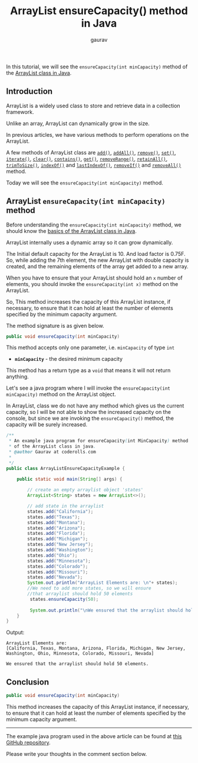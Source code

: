 ﻿---
layout: post  
title: "ArrayList ensureCapacity() method in Java"  
author: gaurav  
categories: [Collections, ArrayList]  

description: "In this short tutorial, we will see the ensureCapacity(int minCapacity) method of the Arraylist class in Java." 

---

In this tutorial, we will see the `ensureCapacity(int minCapacity)` method of the  [ArrayList class in Java](https://coderolls.com/arraylist-in-java/). 

## Introduction  
ArrayList is a widely used class to store and retrieve data in a collection framework.

Unlike an array, ArrayList can dynamically grow in the size.

In previous articles, we have various methods to perform operations on the ArrayList.

A few methods of ArrayList class are [`add()`](https://coderolls.com/add-element-in-arraylist/), [`addAll()`](http://https://coderolls.com/arraylist-addall-method-in-java/), [`remove()`](https://coderolls.com/remove-element-from-arraylist/), [`set()`](https://coderolls.com/change-element-in-arraylist/), [`iterate()`](https://coderolls.com/iterating-the-arraylist-in-java/), [`clear()`](https://coderolls.com/arraylist-clear-method-in-java/),  [`contains()`](https://coderolls.com/arraylist-contains-method), [`get()`](https://coderolls.com/arraylist-get-method), [`removeRange()`](https://coderolls.com/arraylist-removerange-method), [`retainAll()`](https://coderolls.com/arraylist-retainall-method),  [`trimToSize()`](https://coderolls.com/arraylist-trimtosize-method), [`indexOf()`](https://coderolls.com/arraylist-indexof-method) and  [`lastIndexOf()`](https://coderolls.com/arraylist-lastindexof-method),  [`removeIf()`](https://coderolls.com/arraylist-removeIf-method) and   [`removeAll()`](https://coderolls.com/arraylist-removeall-method)  method. 

Today we will see the `ensureCapacity(int minCapacity)` method. 

## ArrayList `ensureCapacity(int minCapacity)` method  

Before understanding the `ensureCapacity(int minCapacity)` method, we should know the [basics of the ArrayList class in Java](https://coderolls.com/arraylist-in-java/). 

ArrayList internally uses a dynamic array so it can grow dynamically.

The Initial default capacity for the ArrayList is 10. And load factor is 0.75F. So, while adding the 7th element, the new ArrayList with double capacity is created, and the remaining elements of the array get added to a new array.

When you have to ensure that your ArrayList should hold an `x` number of elements, you should invoke the `ensureCapacity(int x)` method on the ArrayList.

So, This method increases the capacity of this  ArrayList instance, if necessary, to ensure that it can hold at least the number of elements specified by the minimum capacity argument.

The method signature is as given below.
```java
public void ensureCapacity(int minCapacity)
```

This method accepts only one parameter, i.e. `minCapacity` of type `int`

- **`minCapacity`** - the desired minimum capacity

This method has a return type as a `void` that means it will not return anything.

Let's see a java program where I will invoke the `ensureCapacity(int minCapacity)` method on the ArrayList object.

In ArrayList, class we do not have any method which gives us the current capacity, so I will be not able to show the increased capacity on the console, but since we are invoking the `ensureCapacity()` method, the capacity will be surely increased.

```java
/**
 * An example java program for ensureCapacity(int MinCapacity) method 
 * of the ArrayList class in java.
 * @author Gaurav at coderolls.com
 *
 */
public class ArrayListEnsureCapacityExample {

	public static void main(String[] args) {
		
		// create an empty arraylist object 'states'
		ArrayList<String> states = new ArrayList<>();

		// add state in the arraylist
		states.add("California");
		states.add("Texas");
		states.add("Montana");
		states.add("Arizona");
		states.add("Florida");
		states.add("Michigan");
		states.add("New Jersey");
		states.add("Washington");
		states.add("Ohio");
		states.add("Minnesota");
		states.add("Colorado");
		states.add("Missouri");
		states.add("Nevada");
		System.out.println("ArrayList Elements are: \n"+ states);
		//We need to add more states, so we will ensure 
		//that arraylist should hold 50 elements
		 states.ensureCapacity(50);
		 
		 System.out.println("\nWe ensured that the arraylist should hold 50 elements.");
	}
}
```

Output:  
```
ArrayList Elements are: 
[California, Texas, Montana, Arizona, Florida, Michigan, New Jersey, Washington, Ohio, Minnesota, Colorado, Missouri, Nevada]

We ensured that the arraylist should hold 50 elements.
```

## Conclusion  

```java
public void ensureCapacity(int minCapacity)
```
This method increases the capacity of this  ArrayList  instance, if necessary, to ensure that it can hold at least the number of elements specified by the minimum capacity argument.

---
The example java program used in the above article can be found at [this GitHub repository](https://github.com/coderolls/blogpost-coding-examples/tree/main/collections/arraylist/arraylist-ensurecapacity-method).  

Please write your thoughts in the comment section below.
